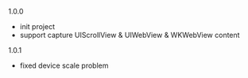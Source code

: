 1.0.0
* init project
* support capture UIScrollView & UIWebView & WKWebView content

1.0.1
* fixed device scale problem